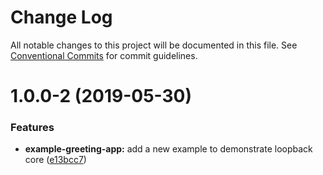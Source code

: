 # Change Log

All notable changes to this project will be documented in this file.
See [Conventional Commits](https://conventionalcommits.org) for commit guidelines.

# 1.0.0-2 (2019-05-30)


### Features

* **example-greeting-app:** add a new example to demonstrate loopback core ([e13bcc7](https://github.com/strongloop/loopback-next/commit/e13bcc7))
